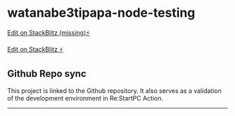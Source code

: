 # watanabe3tipapa-node-testing

[Edit on StackBlitz (missing)⚡️](https://stackblitz.com/edit/node-sjg3zq)

[Edit on StackBlitz ⚡️](https://stackblitz.com/edit/watanabe3tipapa-node-testing)

## Github Repo sync

This project is linked to the Github repository. 
It also serves as a validation of the development environment in Re:StartPC Action.

---


